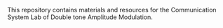 This repository contains materials and resources for the Communication System Lab of Double tone Amplitude Modulation.
